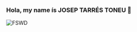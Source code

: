 ### Hola, my name ís JOSEP TARRÉS TONEU 👋
<img src="https://static.videezy.com/system/resources/thumbnails/000/022/278/original/thumbnail.jpg" alt="FSWD" />

<!-- 
Here are some ideas to get you started:

- 🔭 I’m currently working on ...
- 🌱 I’m currently learning ...
- 👯 I’m looking to collaborate on ...
- 🤔 I’m looking for help with ...
- 💬 Ask me about ...
- 📫 How to reach me: ...
- 😄 Pronouns: ...
- ⚡ Fun fact: ...
-->
